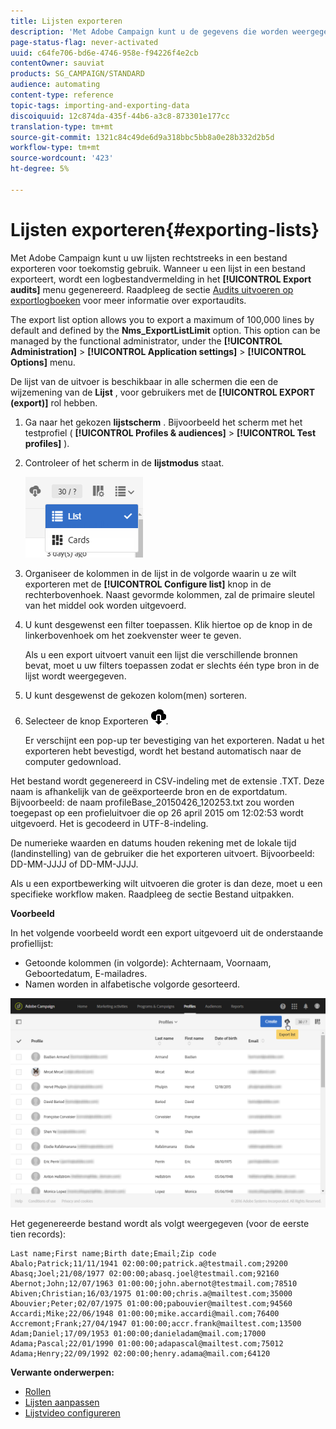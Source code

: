```yaml
---
title: Lijsten exporteren
description: 'Met Adobe Campaign kunt u de gegevens die worden weergegeven als lijsten vanuit een overzichtsscherm rechtstreeks in een bestand exporteren voor toekomstig gebruik. '
page-status-flag: never-activated
uuid: c64fe706-bd6e-4746-958e-f94226f4e2cb
contentOwner: sauviat
products: SG_CAMPAIGN/STANDARD
audience: automating
content-type: reference
topic-tags: importing-and-exporting-data
discoiquuid: 12c874da-435f-44b6-a3c8-873301e177cc
translation-type: tm+mt
source-git-commit: 1321c84c49de6d9a318bbc5bb8a0e28b332d2b5d
workflow-type: tm+mt
source-wordcount: '423'
ht-degree: 5%

---
```



# Lijsten exporteren{#exporting-lists}

Met Adobe Campaign kunt u uw lijsten rechtstreeks in een bestand exporteren voor toekomstig gebruik. Wanneer u een lijst in een bestand exporteert, wordt een logbestandvermelding in het **[!UICONTROL Export audits]** menu gegenereerd. Raadpleeg de sectie [Audits uitvoeren op exportlogboeken](../../administration/using/auditing-export-logs.md) voor meer informatie over exportaudits.

The export list option allows you to export a maximum of 100,000 lines by default and defined by the **Nms_ExportListLimit** option. This option can be managed by the functional administrator, under the **[!UICONTROL Administration]** > **[!UICONTROL Application settings]** > **[!UICONTROL Options]** menu.

De lijst van de uitvoer is beschikbaar in alle schermen die een de wijzemening van de **Lijst** , voor gebruikers met de **[!UICONTROL EXPORT (export)]** rol hebben.

1. Ga naar het gekozen **lijstscherm** . Bijvoorbeeld het scherm met het testprofiel ( **[!UICONTROL Profiles & audiences]** > **[!UICONTROL Test profiles]** ).
1. Controleer of het scherm in de **lijstmodus** staat.

   ![](assets/export_list_mode_switch.png)

1. Organiseer de kolommen in de lijst in de volgorde waarin u ze wilt exporteren met de **[!UICONTROL Configure list]** knop in de rechterbovenhoek. Naast gevormde kolommen, zal de primaire sleutel van het middel ook worden uitgevoerd.
1. U kunt desgewenst een filter toepassen. Klik hiertoe op de knop in de linkerbovenhoek om het zoekvenster weer te geven.

   Als u een export uitvoert vanuit een lijst die verschillende bronnen bevat, moet u uw filters toepassen zodat er slechts één type bron in de lijst wordt weergegeven.

1. U kunt desgewenst de gekozen kolom(men) sorteren.
1. Selecteer de knop Exporteren ![](assets/exportlistbutton.png).

   Er verschijnt een pop-up ter bevestiging van het exporteren. Nadat u het exporteren hebt bevestigd, wordt het bestand automatisch naar de computer gedownload.

Het bestand wordt gegenereerd in CSV-indeling met de extensie .TXT. Deze naam is afhankelijk van de geëxporteerde bron en de exportdatum. Bijvoorbeeld: de naam profileBase_20150426_120253.txt zou worden toegepast op een profieluitvoer die op 26 april 2015 om 12:02:53 wordt uitgevoerd. Het is gecodeerd in UTF-8-indeling.

De numerieke waarden en datums houden rekening met de lokale tijd (landinstelling) van de gebruiker die het exporteren uitvoert. Bijvoorbeeld: DD-MM-JJJJ of DD-MM-JJJJ.

Als u een exportbewerking wilt uitvoeren die groter is dan deze, moet u een specifieke workflow maken. Raadpleeg de sectie Bestand [](../../automating/using/extract-file.md) uitpakken.

**Voorbeeld**

In het volgende voorbeeld wordt een export uitgevoerd uit de onderstaande profiellijst:

* Getoonde kolommen (in volgorde): Achternaam, Voornaam, Geboortedatum, E-mailadres.
* Namen worden in alfabetische volgorde gesorteerd.

![](assets/export_list_example1.png)

Het gegenereerde bestand wordt als volgt weergegeven (voor de eerste tien records):

```
Last name;First name;Birth date;Email;Zip code
Abalo;Patrick;11/11/1941 02:00:00;patrick.a@testmail.com;29200
Abasq;Joel;21/08/1977 02:00:00;abasq.joel@testmail.com;92160
Abernot;John;12/07/1963 01:00:00;john.abernot@testmail.com;78510
Abiven;Christian;16/03/1975 01:00:00;chris.a@mailtest.com;35000
Abouvier;Peter;02/07/1975 01:00:00;pabouvier@mailtest.com;94560
Accardi;Mike;22/06/1948 01:00:00;mike.accardi@mail.com;76400
Accremont;Frank;27/04/1947 01:00:00;accr.frank@mailtest.com;13500
Adam;Daniel;17/09/1953 01:00:00;danieladam@mail.com;17000
Adama;Pascal;22/01/1990 01:00:00;adapascal@mailtest.com;75012
Adama;Henry;22/09/1992 02:00:00;henry.adama@mail.com;64120
```

**Verwante onderwerpen:**

* [Rollen](../../administration/using/list-of-roles.md)
* [Lijsten aanpassen](../../start/using/customizing-lists.md)
* [Lijstvideo configureren](https://docs.adobe.com/content/help/en/campaign-learn/campaign-standard-tutorials/getting-started/configure-a-list.html)
